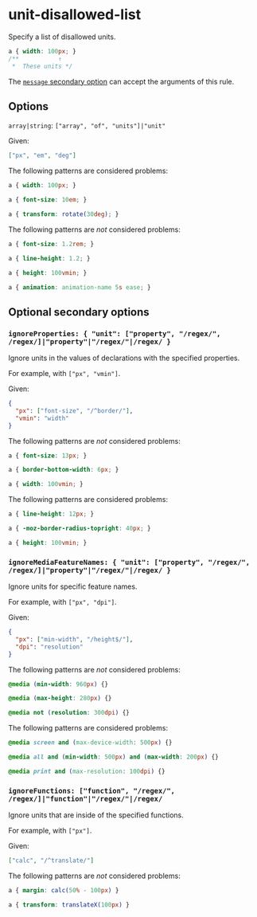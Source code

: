 # unit-disallowed-list

Specify a list of disallowed units.

<!-- prettier-ignore -->
```css
a { width: 100px; }
/**           ↑
 *  These units */
```

The [`message` secondary option](https://github.com/stylelint/stylelint/tree/15.9.0/docsuser-guideconfigure.md#message) can accept the arguments of this rule.

## Options

`array|string`: `["array", "of", "units"]|"unit"`

Given:

```json
["px", "em", "deg"]
```

The following patterns are considered problems:

<!-- prettier-ignore -->
```css
a { width: 100px; }
```

<!-- prettier-ignore -->
```css
a { font-size: 10em; }
```

<!-- prettier-ignore -->
```css
a { transform: rotate(30deg); }
```

The following patterns are _not_ considered problems:

<!-- prettier-ignore -->
```css
a { font-size: 1.2rem; }
```

<!-- prettier-ignore -->
```css
a { line-height: 1.2; }
```

<!-- prettier-ignore -->
```css
a { height: 100vmin; }
```

<!-- prettier-ignore -->
```css
a { animation: animation-name 5s ease; }
```

## Optional secondary options

### `ignoreProperties: { "unit": ["property", "/regex/", /regex/]|"property"|"/regex/"|/regex/ }`

Ignore units in the values of declarations with the specified properties.

For example, with `["px", "vmin"]`.

Given:

```json
{
  "px": ["font-size", "/^border/"],
  "vmin": "width"
}
```

The following patterns are _not_ considered problems:

<!-- prettier-ignore -->
```css
a { font-size: 13px; }
```

<!-- prettier-ignore -->
```css
a { border-bottom-width: 6px; }
```

<!-- prettier-ignore -->
```css
a { width: 100vmin; }
```

The following patterns are considered problems:

<!-- prettier-ignore -->
```css
a { line-height: 12px; }
```

<!-- prettier-ignore -->
```css
a { -moz-border-radius-topright: 40px; }
```

<!-- prettier-ignore -->
```css
a { height: 100vmin; }
```

### `ignoreMediaFeatureNames: { "unit": ["property", "/regex/", /regex/]|"property"|"/regex/"|/regex/ }`

Ignore units for specific feature names.

For example, with `["px", "dpi"]`.

Given:

```json
{
  "px": ["min-width", "/height$/"],
  "dpi": "resolution"
}
```

The following patterns are _not_ considered problems:

<!-- prettier-ignore -->
```css
@media (min-width: 960px) {}
```

<!-- prettier-ignore -->
```css
@media (max-height: 280px) {}
```

<!-- prettier-ignore -->
```css
@media not (resolution: 300dpi) {}
```

The following patterns are considered problems:

<!-- prettier-ignore -->
```css
@media screen and (max-device-width: 500px) {}
```

<!-- prettier-ignore -->
```css
@media all and (min-width: 500px) and (max-width: 200px) {}
```

<!-- prettier-ignore -->
```css
@media print and (max-resolution: 100dpi) {}
```

### `ignoreFunctions: ["function", "/regex/", /regex/]|"function"|"/regex/"|/regex/`

Ignore units that are inside of the specified functions.

For example, with `["px"]`.

Given:

```json
["calc", "/^translate/"]
```

The following patterns are _not_ considered problems:

<!-- prettier-ignore -->
```css
a { margin: calc(50% - 100px) }
```

<!-- prettier-ignore -->
```css
a { transform: translateX(100px) }
```
